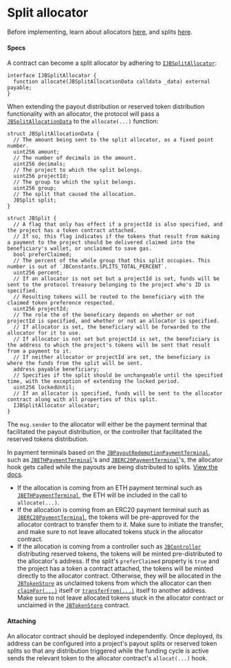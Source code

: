 # Split allocator

Before implementing, learn about allocators [here](/learn/glossary/split-allocator.md), and splits [here](/learn/glossary/splits.md).
#### Specs

A contract can become a split allocator by adhering to [`IJBSplitAllocator`](/api/interfaces/ijbsplitallocator.md):

```
interface IJBSplitAllocator {
  function allocate(JBSplitAllocationData calldata _data) external payable;
}
```

When extending the payout distribution or reserved token distribution functionality with an allocator, the protocol will pass a [`JBSplitAllocationData`](/api/data-structures/jbsplitallocationdata.md) to the `allocate(...)` function:

```
struct JBSplitAllocationData {
  // The amount being sent to the split allocator, as a fixed point number.
  uint256 amount;
  // The number of decimals in the amount.
  uint256 decimals;
  // The project to which the split belongs.
  uint256 projectId;
  // The group to which the split belongs.
  uint256 group;
  // The split that caused the allocation.
  JBSplit split;
}
```

```
struct JBSplit {
  // A flag that only has effect if a projectId is also specified, and the project has a token contract attached.
  // If so, this flag indicates if the tokens that result from making a payment to the project should be delivered claimed into the beneficiary's wallet, or unclaimed to save gas.
  bool preferClaimed;
  // The percent of the whole group that this split occupies. This number is out of `JBConstants.SPLITS_TOTAL_PERCENT`.
  uint256 percent;
  // If an allocator is not set but a projectId is set, funds will be sent to the protocol treasury belonging to the project who's ID is specified.
  // Resulting tokens will be routed to the beneficiary with the claimed token preference respected.
  uint256 projectId;
  // The role the of the beneficary depends on whether or not projectId is specified, and whether or not an allocator is specified.
  // If allocator is set, the beneficiary will be forwarded to the allocator for it to use.
  // If allocator is not set but projectId is set, the beneficiary is the address to which the project's tokens will be sent that result from a payment to it.
  // If neither allocator or projectId are set, the beneficiary is where the funds from the split will be sent.
  address payable beneficiary;
  // Specifies if the split should be unchangeable until the specified time, with the exception of extending the locked period.
  uint256 lockedUntil;
  // If an allocator is specified, funds will be sent to the allocator contract along with all properties of this split.
  IJBSplitAllocator allocator;
}
```

The `msg.sender` to the allocator will either be the payment terminal that facilitated the payout distribution, or the controller that facilitated the reserved tokens distribution.

In payment terminals based on the [`JBPayoutRedemptionPaymentTerminal`](/api/contracts/or-abstract/jbpayoutredemptionpaymentterminal), such as [`JBETHPaymentTerminal`](/api/contracts/or-payment-terminals/jbethpaymentterminal/)'s and [`JBERC20PaymentTerminal`](/api/contracts/or-payment-terminals/jberc20paymentterminal/)'s, the allocator hook gets called while the payouts are being distributed to splits. [View the docs](/api/contracts/or-abstract/jbpayoutredemptionpaymentterminal/write/-_distributetopayoutsplitsof.md). 

* If the allocation is coming from an ETH payment terminal such as [`JBETHPaymentTerminal`](/api/contracts/or-payment-terminals/jbethpaymentterminal/), the ETH will be included in the call to `allocate(...)`. 
* If the allocation is coming from an ERC20 payment terminal such as [`JBERC20PaymentTerminal`](/api/contracts/or-payment-terminals/jberc20paymentterminal/), the tokens will be pre-approved for the allocator contract to transfer them to it. Make sure to initiate the transfer, and make sure to not leave allocated tokens stuck in the allocator contract.
* If the allocation is coming from a controller such as [`JBController`](/api/contracts/or-controllers/jbcontroller/) distributing reserved tokens, the tokens will be minted pre-distributed to the allocator's address. If the split's `preferClaimed` property is `true` and the project has a token a contract attached, the tokens will be minted directly to the allocator contract. Otherwise, they will be allocated in the  [`JBTokenStore`](/api/contracts/jbtokenstore/) as unclaimed tokens from which the allocator can then [`claimFor(...)`](/api/contracts/jbtokenstore/write/claimfor.md) itself or [`transferFrom(...)`](/api/contracts/jbtokenstore/write/transferfrom.md) itself to another address. Make sure to not leave allocated tokens stuck in the allocator contract or unclaimed in the [`JBTokenStore`](/api/contracts/jbtokenstore/) contract.

#### Attaching

An allocator contract should be deployed independently. Once deployed, its address can be configured into a project's payout splits or reserved token splits so that any distribution triggered while the funding cycle is active sends the relevant token to the allocator contract's `allocat(...)` hook. 
